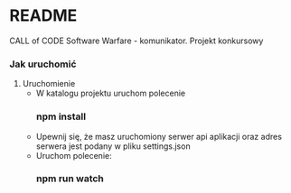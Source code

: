 # README #

CALL of CODE Software Warfare - komunikator. Projekt konkursowy

### Jak uruchomić ###

1. Uruchomienie
	-  W katalogu projektu uruchom polecenie
		### npm install ###
	- Upewnij się, że masz uruchomiony serwer api aplikacji oraz adres serwera jest podany w pliku settings.json
	- Uruchom polecenie:
		### npm run watch ###
